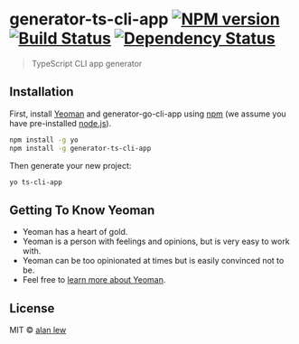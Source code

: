# generator-ts-cli-app [![NPM version][npm-image]][npm-url] [![Build Status][travis-image]][travis-url] [![Dependency Status][daviddm-image]][daviddm-url]
> TypeScript CLI app generator

## Installation

First, install [Yeoman](http://yeoman.io) and generator-go-cli-app using [npm](https://www.npmjs.com/) (we assume you have pre-installed [node.js](https://nodejs.org/)).

```bash
npm install -g yo
npm install -g generator-ts-cli-app
```

Then generate your new project:

```bash
yo ts-cli-app
```

## Getting To Know Yeoman

* Yeoman has a heart of gold.
* Yeoman is a person with feelings and opinions, but is very easy to work with.
* Yeoman can be too opinionated at times but is easily convinced not to be.
* Feel free to [learn more about Yeoman](http://yeoman.io/).

## License

MIT © [alan lew](https://www.ethereal.cc)


[npm-image]: https://badge.fury.io/js/generator-go-cli-app.svg
[npm-url]: https://npmjs.org/package/generator-go-cli-app
[travis-image]: https://travis-ci.com/neflyte/generator-go-cli-app.svg?branch=master
[travis-url]: https://travis-ci.com/neflyte/generator-go-cli-app
[daviddm-image]: https://david-dm.org/neflyte/generator-go-cli-app.svg?theme=shields.io
[daviddm-url]: https://david-dm.org/neflyte/generator-go-cli-app
